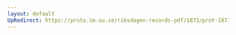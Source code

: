 ```yaml
---
layout: default
UpRedirect: https://pruto.im.uu.se/riksdagen-records-pdf/1873/prot-1873--fk--313/prot-1873--fk--313_001.pdf
---
```

